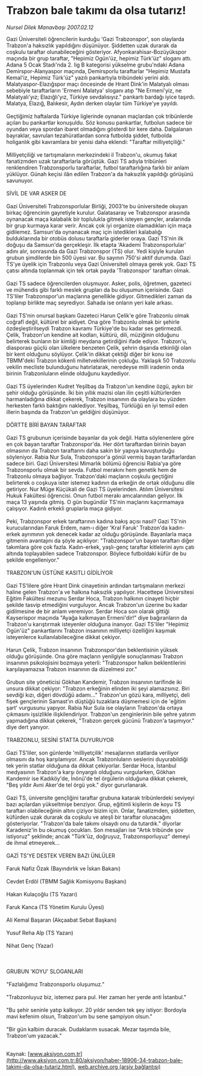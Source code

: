 # Trabzon bale takımı da olsa tutarız!

*Nursel Dilek Manavbaşı 2007.02.12*

<font class="agenda2NewsSpot">
 Gazi Üniversiteli öğrencilerin kurduğu 'Gazi Trabzonspor', son olaylarda Trabzon'a haksızlık yapıldığını düşünüyor. Şiddetten uzak durarak da coşkulu taraftar olunabileceğini gösteriyor.
</font>
<font class="newsDetail">
 Afyonkarahisar-Bozüyükspor maçında bir grup taraftar, "Hepimiz Ogün'üz, hepimiz Türk'üz" sloganı attı. Adana 5 Ocak Stadı'nda 2. lig B kategorisi yükselme grubu'ndaki Adana Demirspor-Alanyaspor maçında, Demirsporlu taraftarlar "Hepimiz Mustafa Kemal'iz, Hepimiz Türk'üz" yazılı pankartıyla tribündeki yerini aldı. Malatyaspor-Elazığspor maçı öncesinde de Hrant Dink'in Malatyalı olması sebebiyle taraftarların 'Ermeni Malatya' sloganı atıp "Ne Ermeni'yiz, ne Malatyalı'yız; Elazığlı'yız, Türkiye sevdalısıyız." pankartı bardağı iyice taşırdı. Malatya, Elazığ, Balıkesir, Aydın derken olaylar tüm Türkiye'ye yayıldı.
 <br>
  <br/>
  Geçtiğimiz haftalarda Türkiye liglerinde oynanan maçlardan çok tribünlerde açılan bu pankartlar konuşuldu. Söz konusu pankartlar, futbolun sadece bir oyundan veya spordan ibaret olmadığını gösterdi bir kere daha. Dalgalanan bayraklar, savrulan tezahüratlardan sonra futbolda şiddet, futbolda holiganlık gibi kavramlara bir yenisi daha eklendi: "Taraftar milliyetçiliği."
  <br/>
  <br/>
  Milliyetçiliği ve tartışmaların merkezindeki il Trabzon'u, okumuş fakat fanatizmden uzak taraftarlarla görüştük. Gazi TS adıyla tribünleri renklendiren Trabzonsporlu taraftarlar, futbol taraftarlığına farklı bir anlam yüklüyor. Günah keçisi ilân edilen Trabzon'a da haksızlık yapıldığı görüşünü savunuyor.
  <br/>
  <br/>
  SİVİL DE VAR ASKER DE
  <br/>
  <br/>
  Gazi Üniversiteli Trabzonsporlular Birliği, 2003'te bu üniversitede okuyan birkaç öğrencinin gayretiyle kurulur. Galatasaray ve Trabzonspor arasında oynanacak maça kalabalık bir toplulukla gitmek isteyen gençler, aralarında bir grup kurmaya karar verir. Ancak çok iyi organize olamadıkları için maça gidilemez. Samsun'da oynanacak maç için istedikleri kalabalığı bulduklarında bir otobüs dolusu taraftarla giderler oraya. Gazi TS'nin ilk doğuşu da Samsun'da gerçekleşir. İlk etapta 'Akademi Trabzonsporlular' adını alır, sonrasında da Gazi Trabzonspor (TS) olur. Yedi kişiyle kurulan grubun şimdilerde bin 500 üyesi var. Bu sayının 750'si aktif durumda. Gazi TS'ye üyelik için Trabzonlu veya Gazi Üniversiteli olmaya gerek yok. Gazi TS çatısı altında toplanmak için tek ortak payda 'Trabzonspor' taraftarı olmak.
  <br/>
  <br/>
  Gazi TS sadece öğrencilerden oluşmuyor. Asker, polis, öğretmen, gazeteci ve mühendis gibi farklı meslek grupları da bu oluşumun içerisinde. Gazi TS'liler Trabzonspor'un maçlarına genellikle gidiyor. Gitmedikleri zaman da toplanıp birlikte maç seyrediyor. Sahada ise onların yeri kale arkası.
  <br/>
  <br/>
  Gazi TS'nin onursal başkanı Gazeteci Harun Çelik'e göre Trabzonlu olmak coğrafî değil, kültürel bir aidiyet. Ona göre Trabzonlu olmak bir şehirle özdeşleştirilseydi Trabzon kavramı Türkiye'de bu kadar ses getirmezdi. Çelik, Trabzon'un kendine ait kodları, kültürü, dili, müziğinin olduğunu belirterek bunların bir kimliği meydana getirdiğini ifade ediyor. Trabzon'u, diasporası güçlü olan ülkelere benzeten Çelik, şehrin dışarıda etkinliği olan bir kent olduğunu söylüyor. Çelik'in dikkat çektiği diğer bir konu ise TBMM'deki Trabzon kökenli milletvekillerinin çokluğu. Yaklaşık 50 Trabzonlu vekilin mecliste bulunduğunu hatırlatarak, neredeyse milli iradenin onda birinin Trabzonluların elinde olduğunu kaydediyor.
  <br/>
  <br/>
  Gazi TS üyelerinden Kudret Yeşilbaş da Trabzon'un kendine özgü, aykırı bir şehir olduğu görüşünde. İki bin yıllık mazisi olan ilin çeşitli kültürlerden harmanladığına dikkat çekerek, Trabzon insanının da olaylara bu yüzden herkesten farklı baktığını naklediyor. Yeşilbaş, Türklüğü en iyi temsil eden illerin başında da Trabzon'un geldiğini düşünüyor.
  <br/>
  <br/>
  DÖRTTE BİRİ BAYAN TARAFTAR
  <br/>
  <br/>
  Gazi TS grubunun içerisinde bayanlar da yok değil. Hatta söylenenlere göre en çok bayan taraftar Trabzonspor'da. Her dört taraftardan birinin bayan olmasının da Trabzon taraftarını daha sakin bir yapıya kavuşturduğu söyleniyor. Rabia Nur Sula, Trabzonspor'a gönül vermiş bayan taraftarlardan sadece biri. Gazi Üniversitesi Mimarlık bölümü öğrencisi Rabia'ya göre Trabzonsporlu olmak bir sevda. Futbol merakını hem genetik hem de Trabzonlu olmaya bağlıyor. Trabzon'daki maçların coşkulu geçtiğini belirterek o coşkuya ister istemez kadının da erkeğin de ortak olduğunu dile getiriyor. Nur Müge Küçükali de Gazi TS üyelerinden. Atılım Üniversitesi Hukuk Fakültesi öğrencisi. Onun futbol merakı amcalarından geliyor. İlk maça 13 yaşında gitmiş. O gün bugündür TS'nin maçlarını kaçırmamaya çalışıyor. Kadınlı erkekli gruplarla maça gidiyor.
  <br/>
  <br/>
  Peki, Trabzonspor erkek taraftarının kadına bakış açısı nasıl? Gazi TS'nin kurucularından Faruk Erdem, nam-ı diğer 'Kral Faruk' Trabzon'da kadın-erkek ayrımının yok denecek kadar az olduğu görüşünde. Bayanlarla maça gitmenin avantajını da şöyle açıklıyor: "Trabzonspor'un bayan taraftarı diğer takımlara göre çok fazla. Kadın-erkek, yaşlı-genç taraftar kitlelerini aynı çatı altında toplayabilen sadece Trabzonspor. Böylece futboldaki küfür de bu şekilde engelleniyor."
  <br/>
  <br/>
  TRABZON'UN ÜSTÜNE KASITLI GİDİLİYOR
  <br/>
  <br/>
  Gazi TS'lilere göre Hrant Dink cinayetinin ardından tartışmaların merkezi haline gelen Trabzon'a ve halkına haksızlık yapılıyor. Hacettepe Üniversitesi Eğitim Fakültesi mezunu Serdar Hoca, Trabzon halkının cinayeti hiçbir şekilde tasvip etmediğini vurguluyor. Ancak Trabzon'un üzerine bu kadar gidilmesine de bir anlam veremiyor. Serdar Hoca son olarak gittiği Kayserispor maçında "Ayağa kalkmayan Ermeni'dir!" diye bağıranların da Trabzon'u karıştırmak isteyenler olduğuna inanıyor. Gazi TS'liler "Hepimiz Ogün'üz" pankartlarını Trabzon insanının milliyetçi özelliğini kaşımak isteyenlerce kullanılabileceğine dikkat çekiyor.
  <br/>
  <br/>
  Harun Çelik, Trabzon insanının Trabzonspor'dan beklentisinin yüksek olduğu görüşünde. Ona göre maçların yenilgiyle sonuçlanması Trabzon insanının psikolojisini bozmaya yeterli: "Trabzonspor halkın beklentilerini karşılayamazsa Trabzon insanının da düzelmesi zor."
  <br/>
  <br/>
  Grubun site yöneticisi Gökhan Kandemir, Trabzon insanının tarifinde iki unsura dikkat çekiyor: "Trabzon erkeğinin elinden iki şeyi alamazsınız. Biri sevdiği kızı, diğeri dövdüğü adamı..." Trabzon'un gözü kara, milliyetçi, deli fişek gençlerinin Samast'ın düştüğü tuzaklara düşmemesi için de 'eğitim şart' vurgusunu yapıyor. Rabia Nur Sula ise olayların Trabzon'da ortaya çıkmasını işsizlikle ilişkilendiriyor. Trabzon'un zenginlerinin bile şehre yatırım yapmadığına dikkat çekerek, "Trabzon gerçek gücünü Trabzon'a taşımıyor." diye dert yanıyor.
  <br/>
  <br/>
  TRABZONLU, SESİNİ STATTA DUYURUYOR
  <br/>
  <br/>
  Gazi TS'liler, son günlerde 'milliyetçilik' mesajlarının statlarda veriliyor olmasını da hoş karşılamıyor. Ancak Trabzonluların seslerini duyurabildiği tek yerin statlar olduğuna da dikkat çekiyorlar. Serdar Hoca, İstanbul medyasının Trabzon'a karşı önyargılı olduğunu vurgularken, Gökhan Kandemir ise Kadıköy'de, İnönü'de tel örgülerin olduğuna dikkat çekerek, "Beş yıldır Avni Aker'de tel örgü yok." diyor gururlanarak.
  <br/>
  <br/>
  Gazi TS, üniversite gençliğini taraftar grubuna katarak tribünlerdeki seviyeyi bazı açılardan yükseltmişe benziyor. Grup, eğitimli kişilerin de koyu TS taraftarı olabileceğinin altını çiziyor bizim için. Onlar, fanatizmden, şiddetten, küfürden uzak durarak da coşkulu ve ateşli bir taraftar olunacağını gösteriyorlar. "Trabzon'da bale takımı olsaydı onu da tutardık." diyorlar Karadeniz'in bu okumuş çocukları. Son mesajları ise "Artık tribünde şov istiyoruz" şeklinde; ancak "Türk'üz, doğruyuz, Trabzonsporluyuz" demeyi de ihmal etmeyerek...
  <br/>
  <br/>
  GAZİ TS'YE DESTEK VEREN BAZI ÜNLÜLER
  <br/>
  <br/>
  Faruk Nafiz Özak (Bayındırlık ve İskan Bakanı)
  <br/>
  <br/>
  Cevdet Erdöl (TBMM Sağlık Komisyonu Başkanı)
  <br/>
  <br/>
  Hakan Kulaçoğlu (TS Yazarı)
  <br/>
  <br/>
  Faruk Kanca (TS Yönetim Kurulu Üyesi)
  <br/>
  <br/>
  Ali Kemal Başaran (Akçaabat Sebat Başkanı)
  <br/>
  <br/>
  Yusuf Reha Alp (TS Yazarı)
  <br/>
  <br/>
  Nihat Genç (Yazar)
  <br/>
  <br/>
  <br/>
  <br/>
  GRUBUN 'KOYU' SLOGANLARI
  <br/>
  <br/>
  "Fazlalığımız Trabzonsporlu oluşumuz."
  <br/>
  <br/>
  "Trabzonluyuz biz, istemez para pul. Her zaman her yerde anti İstanbul."
  <br/>
  <br/>
  "Bu şehir seninle yatıp kalkıyor. 20 yıldır senden tek şey istiyor: Bordoyla mavi kefenim olsun, Trabzon'um bu sene şampiyon olsun."
  <br/>
  <br/>
  "Bir gün kalbim duracak. Dudaklarım susacak. Mezar taşımda bile, Trabzon'um yazacak."
  <br/>
 </br>
</font>

Kaynak: [www.aksiyon.com.tr](http://www.aksiyon.com.tr:80/aksiyon/haber-18906-34-trabzon-bale-takimi-da-olsa-tutariz.html), [web.archive.org (arşiv bağlantısı)](http://web.archive.org/web/20120110145809/http://www.aksiyon.com.tr:80/aksiyon/haber-18906-34-trabzon-bale-takimi-da-olsa-tutariz.html)
